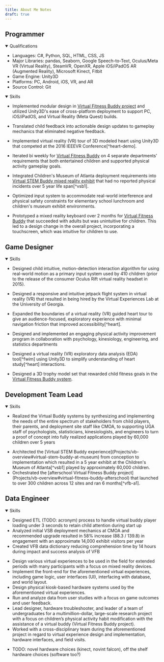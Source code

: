 ```yaml
---
title: About Me Notes
draft: true
---
```


## Programmer

<details open>
    <summary>Qualifications</summary>

- Languages: C#, Python, SQL, HTML, CSS, JS
- Major Libraries: pandas, Seaborn, Google Speech-to-Text, Oculus/Meta VR (Virtual Reality), SteamVR, OpenXR, Apple iOS/iPadOS AR (Augmented Reality), Microsoft Kinect, Fitbit
- Game Engine: Unity3D
- Platforms: PC, Android, iOS, VR, and AR
- Source Control: Git

</details>

<details open>
    <summary>Skills</summary>
    <p><!-- this is here to put space between summary and words while still keeping the stats table looking like I want AND doesn't put a box around the contained text here. TODO: find a better solution to this. --></p>

- Implemented modular design in [Virtual Fitness Buddy project](Projects/vb-overview) and utilized Unity3D's ease of cross-platform deployment to support PC, iOS/iPadOS, and Virtual Reality (Meta Quest) builds.
- Translated child feedback into actionable design updates to gameplay mechanics that eliminated negative feedback. <!-- TODO: here or game design or other? -->
- Implemented virtual reality (VR) tour of 3D modeled heart using Unity3D that competed at the 2016 IEEEVR Conference[^heart-demo]. <!-- TODO: video link?? cite workshop paper? -->
- Iterated bi weekly for [Virtual Fitness Buddy](Projects/vb-overview#virtual-fitness-buddy-afterschool) on 4 separate departments' requirements that both entertained children and supported physical activity gameplay goals. <!-- TODO: here or game designer or other?? -->
- Integrated Children's Museum of Atlanta deployment requirements into [Virtual STEM Buddy mixed reality exhibit](Projects/vb-overview#virtual-stem-buddy-at-museum) that had no reported physical incidents over 5 year life span[^vsb1]. <!-- TODO: link to CMOA homepage?? -->
- Optimized input system to accommodate real-world interference and physical safety constraints for elementary school lunchroom and children's museum exhibit environments.


- Prototyped a mixed reality keyboard over 2 months for [Virtual Fitness Buddy](Projects/vb-overview#virtual-fitness-buddy-afterschool) that succeeded with adults but was unintuitive for children. This led to a design change in the overall project, incorporating a touchscreen, which was intuitive for children to use. <!-- TODO: is this additional sentence good??? -->

</details>

## Game Designer

<details open>
    <summary>Skills</summary>

- Designed child intuitive, motion-detection interaction algorithm for using real-world motion as a primary input system used by 410 children (prior to the release of the consumer Oculus Rift virtual reality headset in 2015). <!-- TODO: put a ref here? but to what? dissertation? -->
- Designed a responsive and intuitive jetpack flight system in virtual reality (VR) that resulted in being hired by the Virtual Experiences Lab at the University of Georgia. <!-- TODO: link if there is a specific one for it/its video -->
- Expanded the boundaries of a virtual reality (VR) guided heart tour to give an audience-focused, exploratory experience with minimal navigation friction that improved accessibility[^heart]. <!-- TODO: cite heart demo paper too? -->
- Designed and implemented an engaging physical activity improvement program in collaboration with psychology, kinesiology, engineering, and statistics departments
- Designed a virtual reality (VR) exploratory data analysis (EDA) tool[^fwim] using Unity3D to simplify understanding of heart study[^heart] interactions. <!-- TODO: are cites in good places? cite heart demo paper too? --> <!-- TODO: here, programming, or otherwise? -->


- Designed a 3D trophy model set that rewarded child fitness goals in the [Virtual Fitness Buddy system](Projects/vb-overview#virtual-fitness-buddy-at-home).

</details>

## Development Team Lead
<!-- TODO: just rename team lead? --> <!-- TODO: keep this? -->

<details open>
    <summary>Skills</summary>

- Realized the Virtual Buddy systems by synthesizing and implementing the needs of the entire spectrum of stakeholders from child players, their parents, and deployment site staff like CMOA, to supporting UGA staff of psychologists, statisticians, kinesiologists, and engineers to turn a proof of concept into fully realized applications played by 60,000 children over 5 years
<!-- - turn this into bullet point as elevator pitch on why I was good in field; got it deployed and all they had to do was plug in; captured data when working that met needs of departments involved; app worked for kids; work with parents; was easy on site staff b/c only plugin and turn on tv; managed stakeholders across domains well
  - tech support bullet point regarding site staff feedback and implementation
  - things to note:
    - site staff: kiosk designed for anyone to rollout and setup; worked with them to setup app bounds (safety)
    - professors/researchers: data logging automatically inside app; designed to their requirements
    - kids: able to engage and use app
    - parents: easy to use website for reviews; able to play with app
  - situation: designing, implementing, and troubleshooting VFB app
  - task: buy in across domains; certain requirements for different folks
  - actions: meet design requirements for site staff and researchers; make engaging and intuitive to use for players
  - Evolution:
    - While designing and implementing VFB apps, I needed to keep design requirements for various stakeholders in mind
    - Designed and implemented VFB apps according to requirements from 4 stakeholder groups (site staff, researchers, children, and parents)
      - think of this as selling these stakeholders on VFB app
      - didn't just apply to design and implementation; also applied throughout lifetime and several deployments of app
    - Designed and maintained VFB apps based on implementation requirements from 4 stakeholder groups throughout study
      - doesn't really emphasize what I did
    - Updated and maintained VFB app based on feedback from 4 stakeholder groups throughout study
    - Designed and updated VFB app to accommodate quick and easy setup and observation by site staff, data logging for researchers, easy of use and entertaining requirement from players (child and parent)
    - Accommodated stakeholder requirements/feedback while designing and updating VFB app, including setup by site staff, automated data logging for researchers, and ease of use and engagement for both child and parent players
    - Designed and maintained (implemented?) VFB apps while accommodating stakeholders, including easy of setup for site staff, automatic data logging for researchers, and intuitiveness, amplified immersion/engagement(?), and safety for both child and parental players
  - Don't really like the direction I went but has been hard to break away from it so moving on for now
    - maybe spearheaded
    - Accommodated stakeholder requirements and feedback...
  - one thing I don't like here is that some of these were anticipatory and not really requirements, ex: ease of setup for site staff
  - Anticipated and accommodated stakeholder requirements and feedback...
- Realized the VFB system by synthesizing and implementing the needs of the entire community of stakeholders by engaging children, parents, and deployment site staff like CMOA as well as by supporting UGA staff of psychologists, statisticians, kinesiologists, and engineers to turn a proof of concept into fully realized applications played by 60,000 children over 5 years
- Realized the Virtual Buddy systems by synthesizing and implementing the needs of the entire spectrum of stakeholders from child players, their parents, and deployment site staff like CMOA, to supporting UGA staff of psychologists, statisticians, kinesiologists, and engineers to turn a proof of concept into fully realized applications played by 60,000 children over 5 years -->
- <!--Led and a-->Architected the [Virtual STEM Buddy experience](Projects/vb-overview#virtual-stem-buddy-at-museum) from conception to implementation which resulted in a 5 year exhibit at the Children's Museum of Atlanta[^vsb1] played by approximately 60,000 children.
- <!-- TODO: as team lead-->Orchestrated the [afterschool Virtual Fitness Buddy project](Projects/vb-overview#virtual-fitness-buddy-afterschool) that launched to over 300 children across 12 sites and ran 6 months[^vfb-a1].<!-- TODO: include c2 or just c1 (155child, 7)sites?? -->

</details>

## Data Engineer

<details open>
    <summary>Skills</summary>

- Designed ETL (TODO: acronym) process to handle virtual buddy player loading under 3 seconds to retain child attention during start up
- Analyzed initial VSB deployment mechanics at CMOA and recommended upgrade resulted in 58% increase (88.3 / 139.8) in engagement with an approximate 14,000 exhibit visitors per year <!-- with 39% increase (13.6 / 18.9) in LH plays/day between upgrades 2 and 3 and in corresponding time frame slingshot saw 9% increase (23.7 / 25.8); 58% (88.3 / 139.8) in play time/game and 15% (100.0 / 115.3) for slingshot -->
- Created VFB data dictionary reducing comprehension time by 14 hours during impact and success analysis of VFB 
<!-- - TODO: fix this: Created a data dictionary that reduced the 4 person analysis team's time to understand VFB by 14 hours per person across 5 iterations 
  - Note: 4 person analysis team; 14 hours reduced; 5 VFB iterations
  - Created data dictionary which reduced time needed (necessary?) to interpret variables by 14 hours per analysis team member across 5 VFB iterations
  - Created data dictionary which reduced parameter interpretation time by 14 hours per analysis team member across 5 VFB iterations
  - Created data dictionary for VFB analysis team which reduced parameter interpretation time by 14 hours per member across 5iterations
  - Created data dictionary for VFB analysis team which reduced interpretation time by 14 hours per member across 5 iterations
  - Created VFB data dictionary which reduced interpretation time by 14 hours per analysis team member across 5 iterations
  - Created VFB data dictionary which reduced analysis team('s) interpretation time by 14 hours per member across 5 iterations
  - Created VFB data dictionary which reduced each analysis team member's interpretation time by 14 hours across 5 iterations
  - NOTE: Comprend/comprehension might be a good word to use too (instead of interpret/interpretation)
  - NOTE: keep data over parameter since data dictionary is a term? Yes do in regards to data dictionary as a phrase
  - Created VFB data dictionary which reduced each analysis team member's comprehension time by 14 hours across 5 iterations
  - Created VFB data dictionary reducing comprehension time by 14 hours during impact and success analysis of VFB -->

</details>

<!-- ## UI/UX Designer

<details open>
    <summary>Skills</summary>
</details> -->

<!-- ## QA

<details open>
    <summary>Skills</summary>
    <p>TODO:?</p>
</details> -->

<!-- ## Field Engineer

<details open>
    <summary>Skills</summary>
    <p>TODO:?</p>
</details> -->
<!-- ### Hardware Designer -->

<!-- old bullet points -->
- Design various virtual experiences to be used in the field for extended periods with many participants with a focus on mixed reality devices.
- Implement the front-end for the aforementioned virtual experiences, including game logic, user interfaces (UI), interfacing with database, and world layout.
- Design physical kiosk-based hardware systems used by the aforementioned virtual experiences.
- Run and analyze data from user studies with a focus on game outcomes and user feedback.
- Lead designer, hardware troubleshooter, and leader of a team of undergraduates for a multimillion-dollar, large-scale research project with a focus on children’s physical activity habit modification with the assistance of a virtual buddy (Virtual Fitness Buddy project).
- Worked with a cross-disciplinary team during the aforementioned project in regard to virtual experience design and implementation, hardware interfaces, and field visits.

<!--- Ideas to massage --->
- TODO: novel hardware choices (kinect, novint falcon), off the shelf hardware choices (software too?)